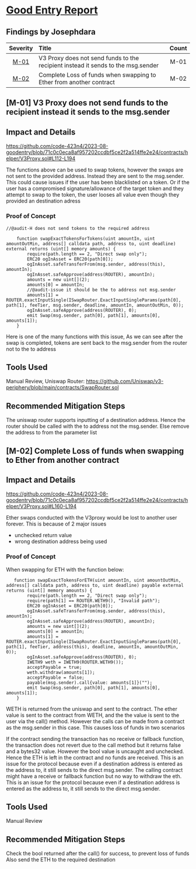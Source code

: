 # [Good Entry Report](https://code4rena.com/reports/2023-08-goodentry)

## Findings by Josephdara
| Severity | Title | Count |
|:--:|:---|:--:|
| [M-01](#m-01-V3-Proxy-does-not-send-funds-to-the-recipient-instead-it-sends-to-the-msg.sender)|V3 Proxy does not send funds to the recipient instead it sends to the msg.sender| M-01 |
| [M-02](#m-02-Complete-Loss-of-funds-when-swapping-to-Ether-from-another-contract)| Complete Loss of funds when swapping to Ether from another contract| M-02 |


## [M-01] V3 Proxy does not send funds to the recipient instead it sends to the msg.sender

## Impact and Details
https://github.com/code-423n4/2023-08-goodentry/blob/71c0c0eca8af957202ccdbf5ce2f2a514ffe2e24/contracts/helper/V3Proxy.sol#L112-L194

The functions above can be used to swap tokens, however the swaps are not sent to the provided address. Instead they are sent to the msg.sender.
This could cause issues if the user has been blacklisted on a token. Or if the user has a compromised signature/allowance of the target token and they attempt to swap to the token, the user looses all value even though they provided an destination adress

### Proof of Concept

```solidity 
//@audit-H does not send tokens to the required address

    function swapExactTokensForTokens(uint amountIn, uint amountOutMin, address[] calldata path, address to, uint deadline) external returns (uint[] memory amounts) {
        require(path.length == 2, "Direct swap only");
        ERC20 ogInAsset = ERC20(path[0]);
        ogInAsset.safeTransferFrom(msg.sender, address(this), amountIn);
        ogInAsset.safeApprove(address(ROUTER), amountIn);
        amounts = new uint[](2);
        amounts[0] = amountIn;         
        //@audit-issue it should be the to address not msg.sender
        amounts[1] = ROUTER.exactInputSingle(ISwapRouter.ExactInputSingleParams(path[0], path[1], feeTier, msg.sender, deadline, amountIn, amountOutMin, 0));
        ogInAsset.safeApprove(address(ROUTER), 0);
        emit Swap(msg.sender, path[0], path[1], amounts[0], amounts[1]); 
    }
```
Here is one of the many functions with this issue, As we can see after the swap is completed, tokens are sent back to the msg.sender from the router not to the to address

## Tools Used
Manual Review, Uniswap Router: https://github.com/Uniswap/v3-periphery/blob/main/contracts/SwapRouter.sol

## Recommended Mitigation Steps
The uniswap router supports inputting of a destination address. Hence the router should be called with the to address not the msg.sender.
Else remove the address to from the parameter list



## [M-02] Complete Loss of funds when swapping to Ether from another contract
## Impact and Details

https://github.com/code-423n4/2023-08-goodentry/blob/71c0c0eca8af957202ccdbf5ce2f2a514ffe2e24/contracts/helper/V3Proxy.sol#L160-L194

Ether swaps conducted with the V3proxy would be lost to another user forever.
This is because of 2 major issues
- unchecked return value
- wrong destination address being used

### Proof of Concept

When swapping for ETH with the function below:
```solidity
   function swapExactTokensForETH(uint amountIn, uint amountOutMin, address[] calldata path, address to, uint deadline) payable external returns (uint[] memory amounts) {
        require(path.length == 2, "Direct swap only");
        require(path[1] == ROUTER.WETH9(), "Invalid path");
        ERC20 ogInAsset = ERC20(path[0]);
        ogInAsset.safeTransferFrom(msg.sender, address(this), amountIn);
        ogInAsset.safeApprove(address(ROUTER), amountIn);
        amounts = new uint[](2);
        amounts[0] = amountIn;         
        amounts[1] = ROUTER.exactInputSingle(ISwapRouter.ExactInputSingleParams(path[0], path[1], feeTier, address(this), deadline, amountIn, amountOutMin, 0));
        ogInAsset.safeApprove(address(ROUTER), 0); 
        IWETH9 weth = IWETH9(ROUTER.WETH9());
        acceptPayable = true;
        weth.withdraw(amounts[1]);
        acceptPayable = false;
        payable(msg.sender).call{value: amounts[1]}("");
        emit Swap(msg.sender, path[0], path[1], amounts[0], amounts[1]);                 
    }
```
WETH is returned from the uniswap and sent to the contract. The ether value is sent to the contract from WETH, and the the value is sent to the user via the call() method.
However the calls can be made from a contract as the msg.sender in this case. This causes loss of funds in two scenarios

If the contract sending the transaction has no receive or fallback function, the transaction does not revert due to the call method but it returns false and a bytes32 value. However the bool value is uncaught and unchecked. Hence the ETH is left in the contract and no funds are received. This is an issue for the protocol because even if a destination address is entered as the address to, it still sends to the direct msg.sender.
The calling contract might have a receive or fallback function but no way to withdraw the eth. This is an issue for the protocol because even if a destination address is entered as the address to, it still sends to the direct msg.sender.

## Tools Used
Manual Review

## Recommended Mitigation Steps
Check the bool returned after the call() for success, to prevent loss of funds
Also send the ETH to the required destination
